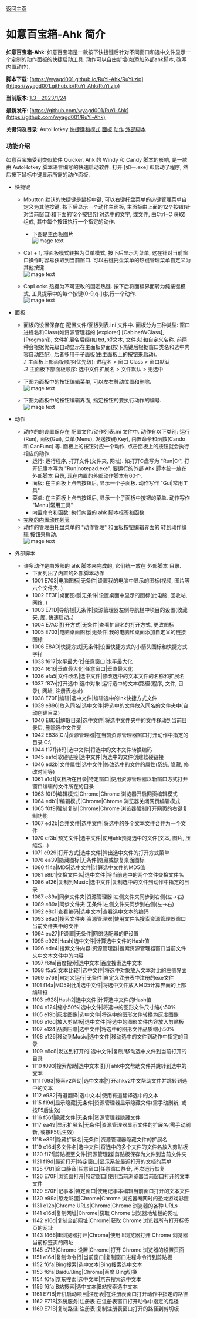 ﻿---
layout: default
---

[返回主页](http://wyagd001.github.io)

# [](#header-2) 如意百宝箱-Ahk 简介

**如意百宝箱-Ahk**: 如意百宝箱是一款按下快捷键后针对不同窗口和选中文件显示一个定制的动作面板的快捷启动工具. 动作可以自由新增(如添加外部ahk脚本, 改写内置动作).  

**脚本下载**: [https://wyagd001.github.io/RuYi-Ahk/RuYi.zip](https://wyagd001.github.io/RuYi-Ahk/RuYi.zip)  

**当前版本**: [1.3 - 2023/1/24](history.md)

**最新发布**: [https://github.com/wyagd001/RuYi-Ahk](https://github.com/wyagd001/RuYi-Ahk)  

**关键词及目录**: AutoHotkey [快捷键和模式](#hotkey) [面板](#Board)  [动作](#Action)  [外部脚本](#Script)

### [](#header-3)功能介绍
如意百宝箱受到类似软件 Quicker, Ahk 的 Windy 和 Candy 脚本的影响, 是一款由 AutoHotkey 脚本语言编写的快速启动软件. 打开 [如一.exe] 即启动了程序, 然后按下鼠标中键显示所需的动作面板.  
- <span id="hotkey">快捷键</span>
  - Mbutton 默认的快捷键是鼠标中键, 可以右键托盘菜单的热键管理菜单自定义为其他按键. 按下后显示一个动作主面板, 主面板由上面的12个按钮(针对当前窗口)和下面的12个按钮(针对选中的文字, 或文件, 由Ctrl+C 获取)组成, 其中每个按钮执行一个指定的动作.  
    - 下图是主面板图片  
    ![Image text](../img/主面板.jpg)  

  - Ctrl + 1, 将面板模式转换为菜单模式, 按下后显示为菜单, 这在针对当前窗口操作时容易获取到当前窗口.  可以右键托盘菜单的热键管理菜单自定义为其他按键.  
  ![Image text](../img/菜单模式.jpg)

  - CapLocks 热键为不可更改的固定热键. 按下后将面板界面转为纯按键模式, 工具提示中的每个按键(0-9,q-])执行一个动作.  
  ![Image text](../img/按键模式.jpg)  

- <span id="Board">面板</span>
  - 面板的设置保存在 配置文件/面板列表.ini 文件中. 面板分为三种类型: 窗口进程名和Class(如资源管理器的 [explorer] [CabinetWClass], [Progman]), 文件扩展名后缀(如 txt, 短文本, 文件夹)和自定义名称. 前两种会根据优先级自动显示在主面板界面(按下热键后根据窗口类名和选中内容自动匹配), 后者多用于子面板(由主面板上的按钮来启动).  
  .1 主面板上部面板顺序(优先级): 进程名 > 窗口 Class > 窗口默认  
  .2 主面板下部面板顺序: 选中文件扩展名 > 文件默认 > 无选中  
  - 下图为面板中的按钮编辑菜单, 可以左右移动位置和删除.  
  ![Image text](../img/面板按钮编辑.jpg)  

  - 下图为面板中的按钮编辑界面, 指定按钮的要执行动作的编号.  
  ![Image text](../img/按钮编辑.jpg)  

- <span id="Action">动作</span>  
  - 动作的的设置保存在 配置文件/动作列表.ini 文件中. 动作有以下类别: 运行(Run), 面板(Gui), 菜单(Menu), 发送按键(Key), 内置命令和函数(Cando 和 CanFunc) 等. 面板上的按钮对应一个动作, 点击面板上的按钮就会执行相应的动作.  
     - 运行: 运行程序, 打开文件(文件夹, 网址). 如打开C盘写为 "Run&#124;C:", 打开记事本写为 "Run&#124;notepad.exe". 要运行的外部 Ahk 脚本统一放在 外部脚本 目录, 现在内置的外部动作脚本有60个.  
     - 面板: 在主面板上点击按钮后, 显示一个子面板. 动作写作 "Gui&#124;常用工具"  
     - 菜单: 在主面板上点击按钮后, 显示一个子面板中按钮的菜单.  动作写作 "Menu&#124;常用工具"  
     - 内置命令和函数: 执行内置的 ahk 脚本标签和函数.  
  -  [完整的内置动作列表](ActionList.md)  
  - 动作的管理由托盘菜单的 "动作管理" 和面板按钮编辑界面的 转到动作编辑 按钮来启动.  
  ![Image text](../img/动作管理.jpg)

- <span id="Script">外部脚本</span>
  - 许多动作是由外部的 ahk 脚本来完成的, 它们统一放在 外部脚本 目录.
     - 下面列出了内置的外部脚本动作
     - 1001	E703&#124;电脑图标&#124;无条件&#124;设置我的电脑中显示的图标(视频, 图片等六个文件夹..)
     - 1002	EE3F&#124;桌面图标&#124;无条件&#124;设置桌面中显示的图标(此电脑, 回收站, 网络..)
     - 1003	E71D&#124;导航栏&#124;无条件&#124;资源管理器左侧导航栏中项目的设置(收藏夹, 库, 快速启动..)
     - 1004	E7AC&#124;打开方式&#124;无条件&#124;查看扩展名的打开方式, 更改图标
     - 1005	E703&#124;电脑桌面图标&#124;无条件&#124;我的电脑和桌面添加自定义的链接图标
     - 1006	E8AD&#124;快捷方式&#124;无条件&#124;设置快捷方式的小箭头图标和快捷方式字样
     - 1033	f617&#124;水平最大化&#124;任意窗口&#124;水平最大化
     - 1034	f616&#124;垂直最大化&#124;任意窗口&#124;垂直最大化
     - 1036	efa5&#124;文件改名&#124;选中文件&#124;修改选中的文本文件的名称和扩展名
     - 1037	f87e&#124;打开选中&#124;选中对象&#124;运行选中的文本(路径(程序, 文件, 目录), 网址, 注册表地址)
     - 1038	E70F&#124;编辑&#124;选中文件&#124;编辑选中的lnk快捷方式文件
     - 1039	e896&#124;放入同名&#124;选中文件&#124;将选中的文件放入同名的文件夹中(自动创建目录)
     - 1040	E8DE&#124;解散目录&#124;选中文件&#124;将选中文件夹中的文件移动到当前目录后, 删除选中文件夹
     - 1042	E838&#124;C:\\&#124;资源管理器&#124;在当前资源管理器窗口打开动作中指定的目录 C:\\
     - 1044	f17f&#124;转码&#124;选中文件&#124;将选中的文本文件转换编码
     - 1045	eafc&#124;软硬链接&#124;选中文件&#124;为选中的文件创建软硬链接
     - 1046	ed2b&#124;文件属性&#124;选中文件&#124;修改选中的文件的属性(系统, 隐藏, 修改时间等)
     - 1061	e1d1&#124;文档所在目录&#124;特定窗口&#124;使用资源管理器以新窗口方式打开窗口编辑的文件所在的目录
     - 1063	f0f9&#124;编辑模式&#124;Chrome&#124;Chrome 浏览器开启网页编辑模式
     - 1064	edb1&#124;!编辑模式&#124;Chrome&#124;Chrome 浏览器关闭网页编辑模式
     - 1065	f0f9&#124;强制复制&#124;Chrome&#124;Chrome 浏览器强制打开网页的右键复制功能
     - 1067	ed2b&#124;合并文件&#124;选中文件&#124;将选中的多个文本文件合并为一个文件
     - 1070	ef3b&#124;预览文件&#124;选中文件&#124;使用ahk预览选中的文件(文本, 图片, 压缩包...)
     - 1071	e929&#124;打开方式&#124;选中文件&#124;弹出选中文件的打开方式菜单
     - 1076	ea39&#124;隐藏图标&#124;无条件&#124;隐藏或恢复桌面图标
     - 1080	f14a&#124;MD5&#124;选中文件&#124;计算选中文件的MD5值
     - 1081	e8b1&#124;交换文件名&#124;选中文件&#124;将当前选中的两个文件交换文件名
     - 1086	e126&#124;复制到Music&#124;选中文件&#124;复制选中的文件到动作中指定的目录
     - 1087	e89a&#124;同步文件夹&#124;资源管理器&#124;左侧文件夹同步到右侧(左→右)
     - 1089	e89a&#124;同步文件夹&#124;无条件&#124;左侧文件夹同步到右侧(左→右)
     - 1092	e8c1&#124;查看编码&#124;选中文本&#124;查看选中文本的编码
     - 1093	e8a3&#124;搜索文件夹&#124;资源管理器&#124;使用文件名搜索资源管理器窗口当前文件夹中的文件
     - 1094	ec27&#124;IP设置&#124;无条件&#124;网络适配器的IP设置
     - 1095	e928&#124;Hash&#124;选中文件&#124;计算选中文件的Hash值
     - 1096	ede4&#124;搜索文件内容&#124;资源管理器&#124;搜索资源管理器窗口当前文件夹中文本文件中的内容
     - 1097	f6fa&#124;百度搜索&#124;选中文本&#124;百度搜索选中文本
     - 1098	f5a5&#124;文本比较1&#124;选中文件&#124;将选中对象放入文本对比的左侧界面
     - 1099	e768&#124;自定义运行&#124;无条件&#124;自定义注册表中注册的exe文件
     - 1101	f14a&#124;MD5对比1&#124;选中文件&#124;将选中文件放入MD5计算界面的上部编辑框
     - 1103	e928&#124;Hash2&#124;选中文件&#124;计算选中文件的Hash值
     - 1104	e124&#124;缩小50%&#124;选中文件&#124;将选中的图形文件尺寸缩小50%
     - 1105	e19b&#124;灰度图像&#124;选中文件&#124;将选中的图形文件转换为灰度图像
     - 1106	e16d&#124;放入剪贴板&#124;选中文件&#124;将选中的图形文件内容放入剪贴板
     - 1107	e124&#124;品质压缩&#124;选中文件&#124;将选中的图形文件品质缩小50%
     - 1108	e126&#124;移动到Music&#124;选中文件&#124;移动选中的文件到动作中指定的目录
     - 1109	e8c8&#124;发送到打开的&#124;选中文件&#124;复制/移动选中文件到当前打开的目录
     - 1110	f093&#124;搜索帮助&#124;选中文本&#124;打开ahk中文帮助文件并跳转到选中的文本
     - 1111	f093&#124;搜索v2帮助&#124;选中文本&#124;打开ahkv2中文帮助文件并跳转到选中的文本
     - 1112	e982&#124;有道翻译&#124;选中文本&#124;使用有道翻译选中的文本
     - 1115	f19d&#124;显示隐藏&#124;无条件&#124;资源管理器显示隐藏文件(需手动刷新, 或按F5后生效)
     - 1116	f56f&#124;隐藏文件&#124;无条件&#124;资源管理器隐藏文件
     - 1117	ea49&#124;显示扩展名&#124;无条件&#124;资源管理器显示文件的扩展名(需手动刷新, 或按F5后生效)
     - 1118	e89f&#124;隐藏扩展名&#124;无条件&#124;资源管理器隐藏文件的扩展名
     - 1119	e16d&#124;多文件名&#124;选中文件&#124;将选中的多个文件的文件名放入剪贴板
     - 1120	f17f&#124;剪贴板至文件&#124;资源管理器&#124;剪贴板保存为文件到当前文件夹
     - 1121	f19d&#124;最近打开&#124;特定窗口&#124;显示系统最近打开的文档的菜单
     - 1125	f781&#124;窗口静音&#124;任意窗口&#124;任意窗口静音, 再次运行恢复
     - 1126	E70F&#124;浏览器打开&#124;特定窗口&#124;使用当前浏览器当前窗口打开的文本文件
     - 1129	E70F&#124;记事本&#124;特定窗口&#124;使用记事本编辑当前窗口打开的文本文件
     - 1130	e99a&#124;恐龙彩蛋&#124;Chrome&#124;Chrome 浏览器断网时的恐龙游戏彩蛋
     - 1131	e12b&#124;Chrome URLs&#124;Chrome&#124;Chrome 浏览器的各种 URLs
     - 1141	e16d&#124;复制网址&#124;Chrome&#124;获取 Chrome 浏览器地址栏的网址
     - 1142	e16d&#124;复制全部网址&#124;Chrome&#124;获取 Chrome 浏览器所有打开标签页的网址
     - 1143	f466&#124;IE浏览器打开&#124;Chrome&#124;使用IE浏览器打开 Chrome 浏览器当前标签页的网址
     - 1145	e713&#124;Chrome 设置&#124;Chrome&#124;打开 Chrome 浏览器的设置页面
     - 1151	e16d&#124;复制命令行&#124;当前窗口&#124;复制窗口进程命令行到剪贴板
     - 1152	f6fa&#124;Bing搜索&#124;选中文本&#124;Bing搜索选中文本
     - 1153	f6fa&#124;Baidu/Bing&#124;Chrome&#124;百度 Bing切换
     - 1154	f6fa&#124;京东搜索&#124;选中文本&#124;京东搜索选中文本
     - 1156	f6fa&#124;B站搜索&#124;选中文本&#124;B站搜索选中文本
     - 1161	E71B&#124;开机启动项目&#124;注册表&#124;在注册表窗口打开动作中指定的路径
     - 1162	E71B&#124;系统服务&#124;注册表&#124;在注册表窗口打开动作中指定的路径  
     - 1169	E71B&#124;复制路径&#124;注册表&#124;复制注册表窗口打开的路径到剪切板  
 
 

